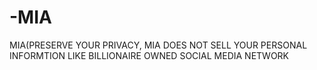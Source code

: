 # -MIA
MIA(PRESERVE YOUR PRIVACY, MIA DOES NOT SELL YOUR PERSONAL INFORMTION LIKE BILLIONAIRE OWNED SOCIAL MEDIA NETWORK
